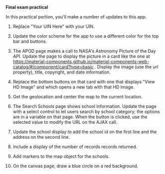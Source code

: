 

__Final exam practical__

In this practical portion, you'll make a number of updates to this app.

1. Replace "Your UIN Here" with your UIN.

2. Update the color scheme for the app to use a different color for the top bar and buttons.   

3. The APOD page makes a call to NASA's Astronomy Picture of the Day API.  Update the page to display the picture in a card like the one at https://material-components.github.io/material-components-web-catalog/#/component/card?type=basic . Display the image (use the url property), title, copyright, and date information. 

4. Replace the bottom buttons on that card with one that displays "View HD Image" and which opens a new tab with that HD Image.

5.  Get the geolocation and center the map to the current location.

6. The Search Schools page shows school information.  Update the page with a select control to let users search by school category; the options are in a variable on that page.  When the button is clicked, use the selected value to modify the URL on the AJAX call.

7.  Update the school display to add the school id on the first line and the address on the second line.

8.  Include a display of the number of records records returned.

9.  Add markers to the map object for the schools.

10.  On the canvas page, draw a blue circle on a red background.





